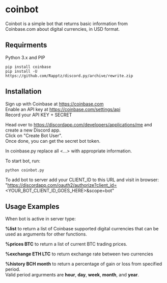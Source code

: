 # coinbot
Coinbot is a simple bot that returns basic information from <br />
Coinbase.com about digital currencies, in USD format. <br />

## Requirments
Python 3.x and PIP
```
pip install coinbase
pip install -U https://github.com/Rapptz/discord.py/archive/rewrite.zip
```

## Installation
Sign up with Coinbase at https://coinbase.com <br />
Enable an API key at https://coinbase.com/settings/api <br />
Record your API KEY + SECRET

Head over to https://discordapp.com/developers/applications/me and create a new Discord app. <br />
Click on "Create Bot User". <br />
Once done, you can get the secret bot token. <br />

In coinbase.py replace all <...> with appropriate information. <br />

To start bot, run:
```
python coinbot.py
```

To add bot to server add your CLIENT_ID to this URL and visit in browser: <br />
"https://discordapp.com/oauth2/authorize?client_id=<YOUR_BOT_CLIENT_ID_GOES_HERE>&scope=bot" <br />

## Usage Examples
When bot is active in server type: <br />

<b>%list</b> to return a list of Coinbase supported digital currencies that can be used as arguments for other functions. <br />

<b>%prices BTC</b> to return a list of current BTC trading prices. <br />

<b>%exchange ETH LTC</b> to return exchange rate between two currencies<br />

<b>%history BCH month</b> to return a percentage of gain or loss from specified period. <br />
Valid period argurments are <b>hour</b>, <b>day</b>, <b>week</b>, <b>month</b>, and <b>year</b>.
